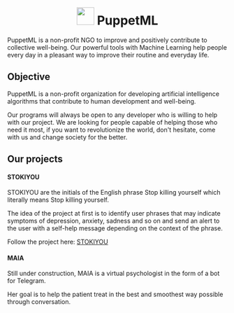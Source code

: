 <p align="center" style="margin-top: 50px">
 
 <h1 align="center"><img src="https://github.com/PuppetML.png" width=40 height=40> PuppetML</h1>
   
 <div>
   
   PuppetML is a non-profit NGO to improve and positively contribute to collective well-being. Our powerful tools with Machine Learning help people every day in a pleasant way to improve their routine and everyday life.
     
 </div>
   
 <h2>Objective</h2>
   
 <div>
       
   PuppetML is a non-profit organization for developing artificial intelligence algorithms that contribute to human development and well-being. 
   
   Our programs will always be open to any developer who is willing to help with our project. We are looking for people capable of helping those who need it most, if you want to revolutionize the world, don't hesitate, come with us and change society for the better.
     
 </div>

 <h2>Our projects</h2>

 <div>

   <h4>STOKIYOU</h4>

   STOKIYOU are the initials of the English phrase Stop killing yourself which literally means Stop killing yourself. 
   
   The idea of ​​the project at first is to identify user phrases that may indicate symptoms of depression, anxiety, sadness and so on and send an alert to the user with a self-help message depending on the context of the phrase.

   Follow the project here: [STOKIYOU](https://github.com/PuppetML/STOKIYOU)

   <p></p>

   <h4>MAIA</h4>

   Still under construction, MAIA is a virtual psychologist in the form of a bot for Telegram.

   Her goal is to help the patient treat in the best and smoothest way possible through conversation.
   
  
 </div>

</p>
